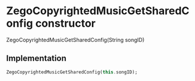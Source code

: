 


# ZegoCopyrightedMusicGetSharedConfig constructor







ZegoCopyrightedMusicGetSharedConfig(String songID)





## Implementation

```dart
ZegoCopyrightedMusicGetSharedConfig(this.songID);
```







